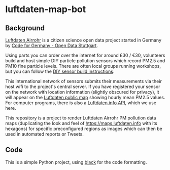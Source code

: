 # luftdaten-map-bot

## Background

[Luftdaten Airrohr](https://luftdaten.info/en/home-en/) is a citizen science
open data project started in Germany by [Code for Germany - Open Data
Stuttgart](https://codefor.de/en/stuttgart/).

Using parts you can order over the internet for around £30 / €30, volunteers
build and host simple DIY particle pollution sensors which record PM2.5 and PM10
fine particle levels. There are often local groups running workshops, but you can
follow the [DIY sensor build instructions](https://luftdaten.info/en/construction-manual/).

This international network of sensors submits their measurements via their host
wifi to the project's central server. If you have registered your sensor on the
network with location information (slightly obscured for privacy), it will appear
on the [Luftdaten public map](https://maps.luftdaten.info) showing hourly mean
PM2.5 values. For computer programs, there is also a [Luftdaten.info
API](https://github.com/opendata-stuttgart/meta/wiki/APIs), which we use here.

This repository is a project to render Luftdaten Airrohr PM pollution data maps
(duplicating the look and feel of https://maps.luftdaten.info with its hexagons)
for specific preconfigured regions as images which can then be used in automated
reports or Tweets.

## Code

This is a simple Python project, using [black](https://github.com/ambv/black) for
the code formatting.
